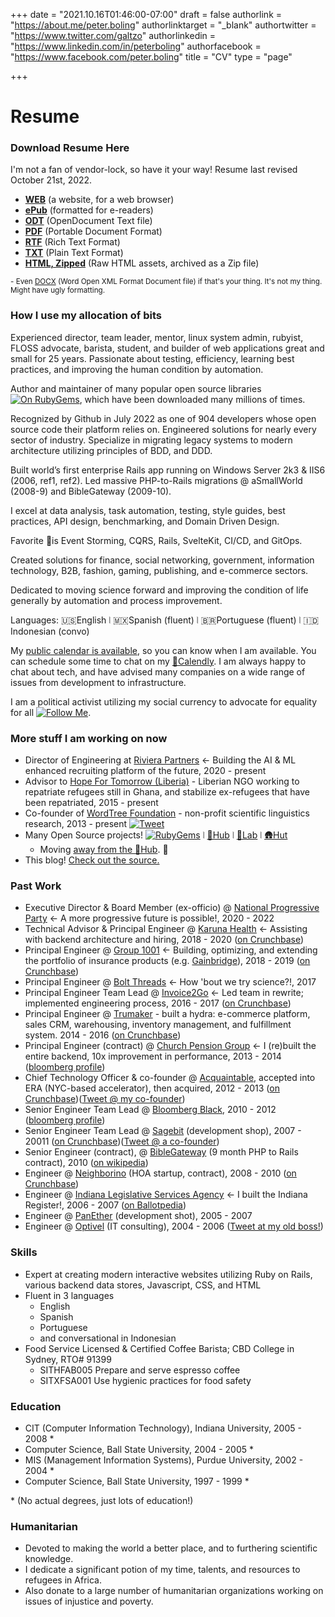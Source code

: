 +++
date = "2021.10.16T01:46:00-07:00"
draft = false
authorlink = "https://about.me/peter.boling"
authorlinktarget = "_blank"
authortwitter = "https://www.twitter.com/galtzo"
authorlinkedin = "https://www.linkedin.com/in/peterboling"
authorfacebook = "https://www.facebook.com/peter.boling"
title = "CV"
type = "page"

+++

# Resume

### Download Resume Here <i class="fas fa-level-down"></i>

I'm not a fan of vendor-lock, so have it your way!  Resume last revised October 21st, 2022.

- **[WEB](https://docs.google.com/document/d/1H9fYtkMFmnkQO1sucrFPt5E3dvhozgVtI31LgpNLmJ4/pub)** (a website, for a web browser)
- **[ePub](/cv/Peter_Boling_Resume_2022.10.21.epub)** (formatted for e-readers)
- **[ODT](/cv/Peter_Boling_Resume_2022.10.21.odt)** (OpenDocument Text file)
- **[PDF](/cv/Peter_Boling_Resume_2022.10.21.pdf)** (Portable Document Format)
- **[RTF](/cv/Peter_Boling_Resume_2022.10.21.rtf)** (Rich Text Format)
- **[TXT](/cv/Peter_Boling_Resume_2022.10.21.txt)** (Plain Text Format)
- **[HTML, Zipped](/cv/Peter_Boling_Resume_2022.10.21.zip)** (Raw HTML assets, archived as a Zip file)

<small>- Even [DOCX](/cv/Peter_Boling_Resume_2022.10.21.docx) (Word Open XML Format Document file) if that's your thing.  It's not my thing.  Might have ugly formatting.</small>

### How I use my allocation of bits

Experienced director, team leader, mentor, linux system admin, rubyist, FLOSS advocate, barista, student, and builder of web applications great and small for 25 years. Passionate about testing, efficiency, learning best practices, and improving the human condition by automation.

Author and maintainer of many popular open source libraries [![On RubyGems](https://img.shields.io/gem/u/pboling.svg)](https://rubygems.org/profiles/pboling), which have been downloaded many millions of times.

Recognized by Github in July 2022 as one of 904 developers whose open source code their platform relies on. Engineered solutions for nearly every sector of industry. Specialize in migrating legacy systems to modern architecture utilizing principles of BDD, and DDD.

Built world’s first enterprise Rails app running on Windows Server 2k3 & IIS6 (2006, ref1, ref2). Led massive PHP-to-Rails migrations @ aSmallWorld (2008-9) and BibleGateway (2009-10).

I excel at data analysis, task automation, testing, style guides, best practices, API design, benchmarking, and Domain Driven Design.

Favorite 🥞is Event Storming, CQRS, Rails, SvelteKit, CI/CD, and GitOps.

Created solutions for finance, social networking, government, information technology, B2B, fashion, gaming, publishing, and e-commerce sectors.

Dedicated to moving science forward and improving the condition of life generally by automation and process improvement.

Languages: 🇺🇸English ⦚ 🇲🇽Spanish (fluent) ⦚ 🇧🇷Portuguese (fluent) ⦚ 🇮🇩Indonesian (convo)

My [public calendar is available](https://calendar.google.com/calendar/embed?src=peter.boling%40gmail.com&ctz=America/Los_Angeles), so you can know when I am available.
You can schedule some time to chat on my [📅Calendly](https://calendly.com/peter-boling/30min).  I am always happy to chat about tech, and have advised many companies on a wide range of issues from development to infrastructure.

I am a political activist utilizing my social currency to advocate for equality for all [![Follow Me](https://img.shields.io/twitter/follow/galtzo.svg?style=social&label=Follow)](http://twitter.com/intent/user?screen_name=galtzo).

### More stuff I am working on now

* Director of Engineering at [Riviera Partners](https://rivierapartners.com) &larr; Building the AI & ML enhanced recruiting platform of the future, 2020 - present
* Advisor to [Hope For Tomorrow (Liberia)](https://www.facebook.com/hope.for.tomorrow.liberia/) - Liberian NGO working to repatriate refugees still in Ghana, and stabilize ex-refugees that have been repatriated, 2015 - present
* Co-founder of [WordTree Foundation](http://wordtree.org) - non-profit scientific linguistics research, 2013 - present
[![Tweet](https://img.shields.io/twitter/url/http/wordtree.org.svg?style=social)](https://twitter.com/intent/tweet?text=Interesting:&amp;url=http%3A%2F%2Fwordtree.org)
* Many Open Source projects! [![RubyGems](https://img.shields.io/gem/u/pboling.svg)](https://rubygems.org/profiles/pboling) ⦚ [🐙Hub](https://github.com/pboling) ⦚ [🧪Lab](https://gitlab.com/pboling) ⦚ [🛖Hut](https://sr.ht/~galtzo/)
  * Moving [away from the 🐙Hub](https://dev.to/pboling/im-leaving-github-50ba). 🤨
* This blog! [Check out the source.](https://github.com/pboling/railsbling.com)

### Past Work

* Executive Director & Board Member (ex-officio) @ [National Progressive Party](https://discord.gg/3V6j6Vy) &larr; A more progressive future is possible!, 2020 - 2022
* Technical Advisor & Principal Engineer @ [Karuna Health](https://meetkaruna.com/) &larr; Assisting with backend architecture and hiring, 2018 - 2020 ([on Crunchbase](https://www.crunchbase.com/organization/karuna))
* Principal Engineer @ [Group 1001](https://www.group1001.com) &larr; Building, optimizing, and extending the portfolio of insurance products (e.g. [Gainbridge](https://gainbridge.io)), 2018 - 2019 ([on Crunchbase](https://www.crunchbase.com/organization/group1001))
* Principal Engineer @ [Bolt Threads](https://boltthreads.com/) &larr; How 'bout we try science?!, 2017
* Principal Engineer Team Lead @ [Invoice2Go](https://invoice.2go.com/) &larr; Led team in rewrite; implemented engineering process, 2016 - 2017 ([on Crunchbase](https://www.crunchbase.com/organization/invoice2go))
* Principal Engineer @ [Trumaker](http://www.trumaker.com) - built a hydra: e-commerce platform, sales CRM, warehousing, inventory management, and fulfillment system. 2014 - 2016 ([on Crunchbase](https://www.crunchbase.com/organization/trumaker))
* Principal Engineer (contract) @ [Church Pension Group](https://www.cpg.org/) &larr; I (re)built the entire backend, 10x improvement in performance, 2013 - 2014 ([bloomberg profile](http://www.bloomberg.com/research/stocks/private/snapshot.asp?privcapId=3648509))
* Chief Technology Officer & co-founder @ [Acquaintable](https://www.crunchbase.com/organization/acquaintable), accepted into ERA (NYC-based accelerator), then acquired, 2012 - 2013 ([on Crunchbase](https://www.crunchbase.com/organization/acquaintable))([Tweet @ my co-founder](https://twitter.com/joeljrod))
* Senior Engineer Team Lead @ [Bloomberg Black](http://web.archive.org/web/20130723200035/http://explore.bloombergblack.com/), 2010 - 2012 ([bloomberg profile](http://www.bloomberg.com/research/stocks/private/snapshot.asp?privcapId=160210))
* Senior Engineer Team Lead @ [Sagebit](https://www.bizapedia.com/in/sagebit-llc.html) (development shop), 2007 - 20011 ([on Crunchbase](https://www.crunchbase.com/organization/sagebit))([Tweet @ a co-founder](https://twitter.com/ben_mishkin))
* Senior Engineer (contract), @ [BibleGateway](https://www.biblegateway.com/) (9 month PHP to Rails contract), 2010 ([on wikipedia](https://en.wikipedia.org/wiki/BibleGateway.com))
* Engineer @ [Neighborino](https://www.youtube.com/watch?v=b8f6mPkChrs) (HOA startup, contract), 2008 - 2010 ([on Crunchbase](https://www.crunchbase.com/organization/neighborino))
* Engineer @ [Indiana Legislative Services Agency](http://www.in.gov/legislative/register/irtoc.htm) &larr; I built the Indiana Register!, 2006 - 2007 ([on Ballotpedia](http://ballotpedia.org/Indiana_Legislative_Services_Agency))
* Engineer @ [PanEther](https://www.dandb.com/businessdirectory/panetherllc-indianapolis-in-22285441.html) (development shot), 2005 - 2007
* Engineer @ [Optivel](https://rocketreach.co/optivel-inc-profile_b445a0dafa55b3c4) (IT consulting), 2004 - 2006 ([Tweet at my old boss!](https://twitter.com/macksmind))

### Skills

* Expert at creating modern interactive websites utilizing Ruby on Rails, various backend data stores, Javascript, CSS, and HTML
* Fluent in 3 languages
  * English
  * Spanish
  * Portuguese
  * and conversational in Indonesian
* Food Service Licensed & Certified Coffee Barista; CBD College in Sydney, RTO# 91399
  * SITHFAB005 Prepare and serve espresso coffee
  * SITXFSA001 Use hygienic practices for food safety

### Education

* CIT (Computer Information Technology), Indiana University, 2005 - 2008 \*
* Computer Science, Ball State University, 2004 - 2005 \*
* MIS (Management Information Systems), Purdue University, 2002 - 2004 \*
* Computer Science, Ball State University, 1997 - 1999 \*

\* (No actual degrees, just lots of education!)

### Humanitarian

* Devoted to making the world a better place, and to furthering scientific knowledge.
* I dedicate a significant potion of my time, talents, and resources to refugees in Africa.
* Also donate to a large number of humanitarian organizations working on issues of injustice and poverty.

